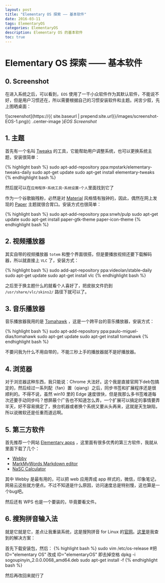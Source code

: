 ```yaml
---
layout: post
title: "Elementary OS 探索 —— 基本软件"
date: 2016-03-11
tags: ElementaryOS
categories: ElementaryOS
description: Elementary OS 的基本软件
toc: true
---
```


# Elementary OS 探索 —— 基本软件

## 0. Screenshot

在进入系统之后，可以看到，`EOS` 使用了一干小众软件作为其默认软件，不能说不好，但是用户习惯还在，所以需要根据自己的习惯安装软件和主题。闲言少叙，先上图晒桌面：

![screenshot](https://{{ site.baseurl | prepend:site.url}}/images/screenshot-EOS-1.png){: .center-image }*EOS Screenshot*


## 1. 主题

首先有一个名叫 [Tweaks](http://www.elementaryos-fr.org/documentation/customisation/elementary-tweak/) 的工具，它能帮助用户调整系统，也可以更换系统主题，安装很简单：

{% highlight bash %}
sudo apt-add-repository ppa:mpstark/elementary-tweaks-daily
sudo apt-get update
sudo apt-get install elementary-tweaks
{% endhighlight bash %}

然后就可以在`应用程序`-`系统工具`-`系统设置`-`个人`里面找到它了

作为一个谷歌脑残粉，必然是对 [Material](https://www.google.com/design/spec/material-design/introduction.html) 风格情有独钟的，因此，偶然在网上发现的 [Paper](http://snwh.org/paper/) 主题就很合胃口。安装方式也很简单：

{% highlight bash %}
sudo apt-add-repository ppa:snwh/pulp
sudo apt-get update
sudo apt-get install paper-gtk-theme paper-icon-theme
{% endhighlight bash %}

## 2. 视频播放器

其实自带的视频播放器 `totem` 和整个界面很搭，但是要播放视频还要下载解码器，所以就直接上 `VLC` 了，安装方式：

{% highlight bash %}
sudo add-apt-repository ppa:videolan/stable-daily
sudo apt-get update
sudo apt-get install vlc
{% endhighlight bash %}

之后至于换主题什么的就看个人喜好了，把皮肤文件扔到 `/usr/share/vlc/skins2/` 路径下就可以了。

## 3. 音乐播放器

音乐播放器我用的是 [Tomahawk](https://www.tomahawk-player.org/) ，这是一个跨平台的音乐播放器，安装方式：

{% highlight bash %}
sudo apt-add-repository ppa:paulo-miguel-dias/tomahawk
sudo apt-get update
sudo apt-get install tomahawk
{% endhighlight bash %}

不要问我为什么不用自带的，不能三秒上手的播放器就不是好播放器。

## 4. 浏览器

对于浏览器这种东西，我只能说：Chrome 大法好。这个我是直接官网下deb包搞定的，然后经过一系列配（fan）置（qiang）之后，同步书签和扩展程序还是很顺利的。不得不说，虽然 win10 里的 Edge 速度很快，但是我那么多书签难道每次还要手动同步吗？想屏蔽个广告也不知道怎么弄，一个扩展可以搞定的事情要弄半天，好不容易搞定了，换台机器或者换个系统又要从头再来，这就是天生缺陷，所以说微软还是任重而道远啊。

## 5. 第三方软件

首先推荐一个网站 [Elementary apps](https://quassy.github.io/elementary-apps/) ，这里面有很多优秀的第三方软件，我就从里面下载了几个：

- [Webby](https://quassy.github.io/elementary-apps/Webby/)
- [MarkMyWords Markdown editor](https://quassy.github.io/elementary-apps/MarkMyWords/)
- [NaSC Calculator](https://quassy.github.io/elementary-apps/NaSC/)

其中 Webby 是最有用的，可以把 web 应用弄成 app 样式的，微信，印象笔记，网易云这些就方便点。不过不知道是什么原因，访问速度总是特别慢，这也算是一个bug吧。

然后还有 WPS 也是一个要装的，毕竟要看文件。

## 6. 搜狗拼音输入法

就是它就是它，差点让我重装系统，这是搜狗拼音 for Linux 的[官网](http://pinyin.sogou.com/linux/)。[这里](http://sunshine3.blog.51cto.com/3988340/1693945)是我查到的解决方案：

首先下载安装包，然后：
{% highlight bash %}
sudo vim /etc/os-release #把 ID="elementary OS" 改成 ID="elementaryOS" 即去掉空格
dpkg -i sogoupinyin_2.0.0.0068_amd64.deb
sudo apt-get install -f
{% endhighlight bash %}

然后再改回来就行了

